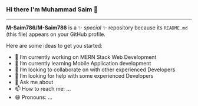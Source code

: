 ### Hi there I'm Muhammad Saim 👋

---------------------------------------------------------------


**M-Saim786/M-Saim786** is a ✨ _special_ ✨ repository because its `README.md` (this file) appears on your GitHub profile.

Here are some ideas to get you started:

- 🔭 I’m currently working on MERN Stack Web Development
- 🌱 I’m currently learning Mobile Application development
- 👯 I’m looking to collaborate on with other experienced Developers
- 🤔 I’m looking for help with some experienced Developers
- 💬 Ask me about 
- 📫 How to reach me: ...
- 😄 Pronouns: ...
